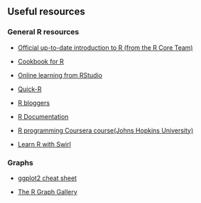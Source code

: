 <h2>Useful resources</h2>

<h3>General R resources</h3>

* [Official up-to-date introduction to R (from the R Core Team)](https://cran.r-project.org/doc/manuals/r-release/R-intro.pdf)

* [Cookbook for R](http://www.cookbook-r.com/)

* [Online learning from RStudio](https://www.rstudio.com/online-learning/)

* [Quick-R](https://www.statmethods.net/)

* [R bloggers](https://www.r-bloggers.com/)

* [R Documentation](https://www.rdocumentation.org/)

* [R programming Coursera course(Johns Hopkins University)](https://www.coursera.org/learn/r-programming)

* [Learn R with Swirl](https://swirlstats.com/)

<h3>Graphs</h3>

* [ggplot2 cheat sheet](https://www.rstudio.com/wp-content/uploads/2015/03/ggplot2-cheatsheet.pdf)

* [The R Graph Gallery](https://www.r-graph-gallery.com/)
 

